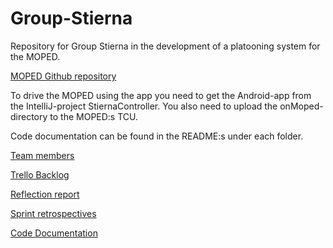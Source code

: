 # Group-Stierna
Repository for Group Stierna in the development of a platooning system for the MOPED.

[MOPED Github repository](https://github.com/sics-sse/moped)

To drive the MOPED using the app you need to get the Android-app from the IntelliJ-project StiernaController. You also need to upload the onMoped-directory to the MOPED:s TCU.

Code documentation can be found in the README:s under each folder.

[Team members](.mailmap)

[Trello Backlog](https://trello.com/b/THHlHSP9)

[Reflection report](reflectionreport)

[Sprint retrospectives](sprintretrospectives)

[Code Documentation](documentation)
